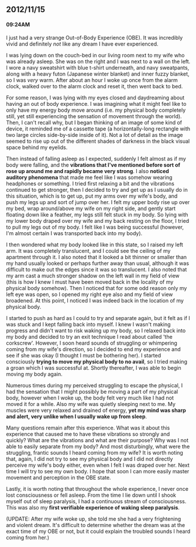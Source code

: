 ## 2012/11/15
#### 09:24AM

I just had a very strange Out-of-Body Experience (OBE). It was incredibly vivid and definitely _not_ like any dream I have ever experienced.

I was lying down on the couch-bed in our living room next to my wife who was already asleep. She was on the right and I was next to a wall on the left. I wore a navy sweatshirt with blue t-shirt underneath, and navy sweatpants, along with a heavy futon (Japanese winter blanket) and inner fuzzy blanket, so I was _very_ warm. After about an hour I woke up once from the alarm clock, walked over to the alarm clock and reset it, then went back to bed.

For some reason, I was lying with my eyes closed and daydreaming about having an out of body experience. I was imagining what it might feel like to only have my energy body move around (i.e. my physical body completely still, yet still experiencing the sensation of movement through the world). Then, I can't recall why, but I began thinking of an image of some kind of device, it reminded me of a cassette tape (a horizontally-long rectangle with two large circles side-by-side inside of it). Not a lot of detail as the image seemed to rise up out of the different shades of darkness in the black visual space behind my eyelids. 

Then instead of falling asleep as I expected, suddenly I felt almost as if my body were falling, and the **vibrations that I've mentioned before sort of rose up around me and rapidly became very strong**. I also **noticed auditory phenomena** that made me feel like I was somehow wearing headphones or something. I tried first relaxing a bit and the vibrations continued to get stronger, then I decided to try and get up as I usually do in this situation, which is to get up, put my arms over my wife's body, and push my legs up and sort of jump over her. I felt my upper body rise up over my bed, wrap around/above my wife on my right side, and gently start floating down like a feather, my legs still felt stuck in my body. So lying with my lower body draped over my wife and my back resting on the floor, I tried to pull my legs out of my body. I felt like I was being successful (however, I'm almost certain I was transported back into my body).

I then wondered what my body looked like in this state, so I raised my left arm. It was completely translucent, and I could see the ceiling of my apartment through it. I also noted that it looked a bit thinner or smaller than my hand usually looked or perhaps further away than usual, although it was difficult to make out the edges since it was so translucent. I also noted that my arm cast a much stronger shadow on the left wall in my field of view (this is how I knew I must have been moved back in the locality of my physical body somehow). Then I noticed that for some odd reason only my left eye was open, so I opened my right eye also and my field of view broadened. At this point, I noticed I was indeed back in the location of my physical body.

I started to push as hard as I could to try and separate again, but it felt as if I was stuck and I kept falling back into myself. I knew I wasn't making progress and didn't want to risk waking up my body, so I relaxed back into my body and decided to try an exit technique I read about called 'the corkscrew'. However, I soon heard sounds of struggling or whimpering coming from my wife's direction, so I decided to end my experience and see if she was okay (I thought I must be bothering her). I started consciously **trying to move my physical body to no avail**, so I tried making a groan which I was successful at. Shortly thereafter, I was able to begin moving my body again.

Numerous times during my perceived struggling to escape the physical, I had the sensation that I might possibly be moving a part of my physical body, however when I woke up, the body felt very much like I had not moved it for a while. Also my wife was quietly sleeping next to me. My muscles were very relaxed and drained of energy, **yet my mind was sharp and alert, very unlike when I usually wake up from sleep**.

Many questions remain after this experience. What was it about this experience that caused me to have these vibrations so strongly and quickly? What are the vibrations and what are their purpose? Why was I not able to easily separate from my body? And most disturbingly, what were the struggling, frantic sounds I heard coming from my wife? It is worth noting that, again, I did not try to see my physical body and I did not directly perceive my wife's body either, even when I felt I was draped over her. Next time I will try to see my own body. I hope that soon I can more easily master movement and perception in the OBE state.

Lastly, it is worth noting that throughout the whole experience, I never once lost consciousness or fell asleep. From the time I lie down until I shook myself out of sleep paralysis, I had a continuous stream of consciousness. This was also my **first verifiable experience of waking sleep paralysis**.

(UPDATE: After my wife woke up, she told me she had a very frightening and violent dream. It's difficult to determine whether the dream was at the exact time of my OBE or not, but it could explain the troubled sounds I heard coming from her.)